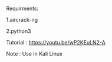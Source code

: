 Requirments:

1.aircrack-ng

2.python3

Tutorial : https://youtu.be/wP2KEuLN2-A

Note : Use in Kali Linux
